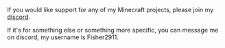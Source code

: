 If you would like support for any of my Minecraft projects, please join my [discord](https://discord.gg/zJQbHXYGWy).

If it's for something else or something more specific, you can message me on discord, my username is Fisher2911.
